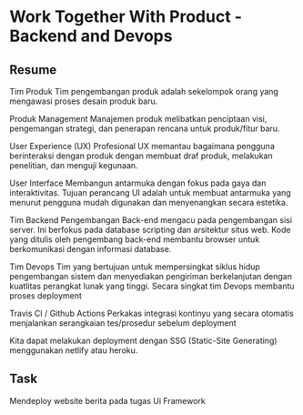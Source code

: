 # Work Together With Product - Backend and Devops

## Resume

Tim Produk Tim pengembangan produk adalah sekelompok orang yang mengawasi proses desain produk baru.

Produk Management Manajemen produk melibatkan penciptaan visi, pengemangan strategi, dan penerapan rencana untuk produk/fitur baru.

User Experience (UX) Profesional UX memantau bagaimana pengguna berinteraksi dengan produk dengan membuat draf produk, melakukan penelitian, dan menguji kegunaan.

User Interface Membangun antarmuka dengan fokus pada gaya dan interaktivitas. Tujuan perancang UI adalah untuk membuat antarmuka yang menurut pengguna mudah digunakan dan menyenangkan secara estetika.

Tim Backend Pengembangan Back-end mengacu pada pengembangan sisi server. Ini berfokus pada database scripting dan arsitektur situs web. Kode yang ditulis oleh pengembang back-end membantu browser untuk berkomunikasi dengan informasi database.

Tim Devops Tim yang bertujuan untuk mempersingkat siklus hidup pengembangan sistem dan menyediakan pengiriman berkelanjutan dengan kuatlitas perangkat lunak yang tinggi. Secara singkat tim Devops membantu proses deployment

Travis CI / Github Actions Perkakas integrasi kontinyu yang secara otomatis menjalankan serangkaian tes/prosedur sebelum deployment

Kita dapat melakukan deployment dengan SSG (Static-Site Generating) menggunakan netlify atau heroku.

## Task

Mendeploy website berita pada tugas Ui Framework
